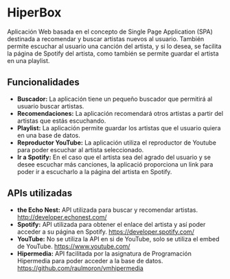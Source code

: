 # HiperBox

Aplicación Web basada en el concepto de Single Page Application (SPA) destinada a recomendar y buscar artistas nuevos al usuario. También permite escuchar al usuario una canción del artista, y si lo desea, se facilita la página de Spotify del artista, como también se permite guardar el artista en una playlist.

##  Funcionalidades

* **Buscador:** La aplicación tiene un pequeño buscador que permitirá al usuario buscar artistas.
* **Recomendaciones:** La aplicación recomendará otros artistas a partir del artistas que estás escuchando.
* **Playlist:** La aplicación permite guardar los artistas que el usuario quiera en una base de datos.
* **Reproductor YouTube:** La aplicación utiliza el reproductor de Youtube para poder escuchar al artista seleccionado.
* **Ir a Spotify:** En el caso que el artista sea del agrado del usuario y se desee escuchar más canciones, la aplicació proporciona un link para poder ir a escucharlo a la página del artista en Spotify.

## APIs utilizadas
* **the Echo Nest:** API utilizada para buscar y recomendar artistas. http://developer.echonest.com/
* **Spotify:** API utilizada para obtener el enlace del artista y así poder acceder a su página en Spotify. https://developer.spotify.com/
* **YouTube:** No se utiliza la API en si de YouTube, solo se utiliza el embed de YouTube. https://www.youtube.com/
* **Hipermedia:** API facilitada por la asignatura de Programación Hipermedia para poder acceder a la base de datos. https://github.com/raulmoron/vmhipermedia